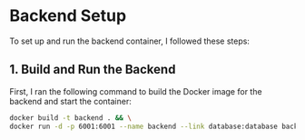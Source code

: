 # Backend Setup

To set up and run the backend container, I followed these steps:

## 1. Build and Run the Backend

First, I ran the following command to build the Docker image for the backend and start the container:

```bash
docker build -t backend . && \
docker run -d -p 6001:6001 --name backend --link database:database backend
